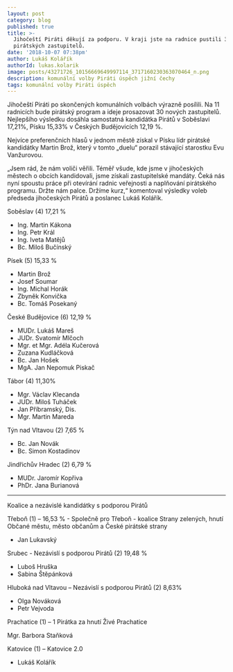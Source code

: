 ```yaml
---
layout: post
category: blog
published: true
title: >-
  Jihočeští Piráti děkují za podporu. V kraji jste na radnice pustili 30
  pirátských zastupitelů.
date: '2018-10-07 07:38pm'
author: Lukáš Kolářík
authorId: lukas.kolarik
image: posts/43271726_10156669649997114_3717160230363070464_n.png
description: komunální volby Piráti úspěch jižní čechy
tags: komunální volby Piráti úspěch
---
```

Jihočeští Piráti po skončených komunálních volbách výrazně posílili. Na 11 radnicích bude pirátský program a ideje prosazovat 30 nových zastupitelů. Nejlepšího výsledku dosáhla samostatná kandidátka Pirátů v Soběslavi 17,21%, Písku 15,33% v Českých Budějovicích 12,19 %. 

Nejvíce preferenčních hlasů v jednom městě získal v Písku lídr pirátské kandidátky Martin Brož, který v tomto „duelu“ porazil stávající starostku Evu Vanžurovou.

„Jsem rád, že nám voliči věřili. Téměř všude, kde jsme v jihočeských městech o obcích kandidovali, jsme získali zastupitelské mandáty. Čeká nás nyní spoustu práce při otevírání radnic veřejnosti a naplňování pirátského programu. Držte nám palce. Držíme kurz,“ komentoval výsledky voleb předseda jihočeských Pirátů a poslanec Lukáš Kolářík.


Soběslav (4)  17,21 %
- Ing. Martin Kákona
- Ing. Petr Král
- Ing. Iveta Matějů
- Bc. Miloš Bučínský

Písek (5)    15,33 %
- Martin Brož
- Josef Soumar
- Ing. Michal Horák
- Zbyněk Konvička
- Bc. Tomáš Posekaný

České Budějovice (6)   12,19 %
- MUDr. Lukáš Mareš
- JUDr. Svatomír Mlčoch
- Mgr. et Mgr. Adéla Kučerová
- Zuzana Kudláčková
- Bc. Jan Hošek
- MgA. Jan Nepomuk Piskač

Tábor (4)    11,30%

- Mgr. Václav Klecanda
- JUDr. Miloš Tuháček
- Jan Příbramský, Dis.
- Mgr. Martin Mareda

Týn nad Vltavou (2) 7,65 %

- Bc. Jan Novák
- Bc. Simon Kostadinov

Jindřichův Hradec (2)   6,79 %

- MUDr. Jaromír Kopřiva
- PhDr. Jana Burianová 

----------------------------------------------------------------

Koalice a nezávislé kandidátky s podporou Pirátů

Třeboň (1) – 16,53 % - Společně pro Třeboň - koalice Strany zelených, hnutí Občané městu, město občanům a České pirátské strany

- Jan Lukavský 

Srubec - Nezávislí s podporou Pirátů (2)   19,48 %

- Luboš Hruška
- Sabina Štěpánková

Hluboká nad Vltavou – Nezávislí s podporou Pirátů  (2)   8,63%

- Olga Nováková
- Petr Vejvoda

Prachatice (1) –  1 Pirátka za hnutí Živé Prachatice

Mgr. Barbora Staňková

Katovice (1) – Katovice 2.0

- Lukáš Kolářík
